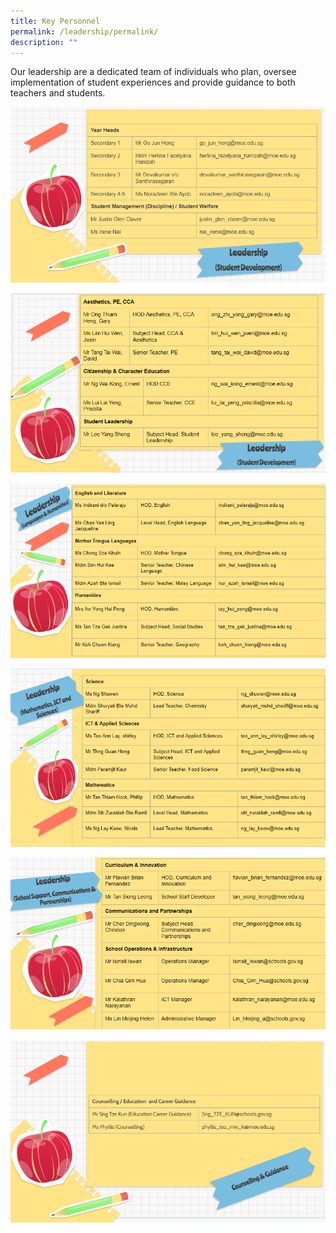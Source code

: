 ```yaml
---
title: Key Personnel
permalink: /leadership/permalink/
description: ""
---
```

Our leadership are a dedicated team of individuals who plan, oversee implementation of student experiences and provide guidance to both teachers and students.

![](/images/Leadership%20and%20Form%20Teachers/Key%20Personnel/Slide%201.png)

![](/images/Leadership%20and%20Form%20Teachers/Key%20Personnel/Slide%202.png)

![](/images/Leadership%20and%20Form%20Teachers/Key%20Personnel/Slide%203.png)

![](/images/Leadership%20and%20Form%20Teachers/Key%20Personnel/Slide%204.png)

![](/images/Leadership%20and%20Form%20Teachers/Key%20Personnel/Slide5.png)

![](/images/Leadership%20and%20Form%20Teachers/Key%20Personnel/Slide%206.png)